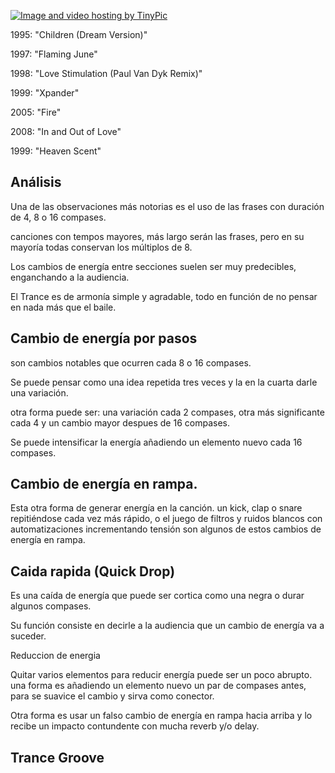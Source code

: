 

<a href="http://es.tinypic.com?ref=2db7234" target="_blank"><img src="http://i57.tinypic.com/2db7234.jpg" border="0" alt="Image and video hosting by TinyPic"></a>




1995: "Children (Dream Version)"

1997: "Flaming June"

1998: "Love Stimulation (Paul Van Dyk Remix)"

1999: "Xpander"

2005: "Fire"

2008: "In and Out of Love"

1999: "Heaven Scent"

## Análisis

Una de las observaciones más notorias  es el uso de las frases con duración de  4, 8 o 16 compases.

canciones con tempos mayores, más largo serán las frases, pero en su mayoría todas conservan los múltiplos de 8.

Los cambios de energía entre secciones suelen ser muy predecibles, enganchando a la audiencia.

El Trance es de armonía simple y agradable, todo en función de no pensar en nada más que el baile.

## Cambio de energía por pasos

son cambios notables que ocurren cada 8 o 16 compases.

Se puede pensar como una idea repetida tres veces y la en la cuarta darle una variación.

otra forma puede ser: una variación cada 2 compases, otra más significante cada 4 y un cambio mayor despues de 16 compases.

Se puede intensificar la energía añadiendo un elemento nuevo cada 16 compases.

## Cambio de energía en rampa.

Esta otra forma de generar energía en la canción. un kick, clap  o snare repitiéndose cada vez más rápido, o el juego de filtros y ruidos blancos con automatizaciones incrementando tensión son algunos de estos cambios de energía en rampa.

## Caida rapida (Quick Drop)

Es una caída de energía que puede ser cortica como una negra o durar algunos compases.

Su función consiste en decirle a la audiencia que un cambio de energía va a suceder.

Reduccion de energia

Quitar varios elementos para reducir energía puede ser un poco abrupto. una forma es añadiendo un elemento nuevo un par de compases antes, para se suavice el cambio y sirva como conector.

Otra forma es usar un falso cambio de energía en rampa hacia arriba y lo recibe un impacto contundente con mucha reverb y/o delay.


## Trance Groove






